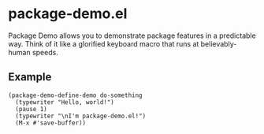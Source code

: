 # package-demo.el

Package Demo allows you to demonstrate package features in a
predictable way.  Think of it like a glorified keyboard macro that
runs at believably-human speeds.

## Example

```elisp
(package-demo-define-demo do-something
  (typewriter "Hello, world!")
  (pause 1)
  (typewriter "\nI'm package-demo.el!")
  (M-x #'save-buffer))
```
